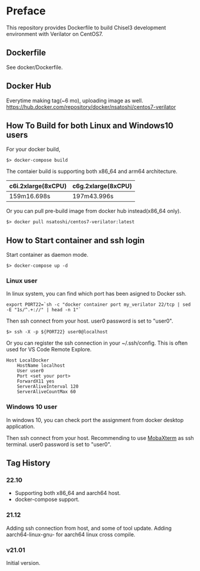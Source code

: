 # Preface
This repository provides Dockerfile to build Chisel3 development environment with Verilator on CentOS7.

## Dockerfile

See docker/Dockerfile.

## Docker Hub

Everytime making tag(~6 mo), uploading image as well. 
https://hub.docker.com/repository/docker/nsatoshi/centos7-verilator

## How To Build for both Linux and Windows10 users

For your docker build, 

```
$> docker-compose build
```

The contaier build is supporting both x86_64 and arm64 architecture.

| c6i.2xlarge(8xCPU) | c6g.2xlarge(8xCPU)|
|--------------------| ------------------|
| 159m16.698s        | 197m43.996s |

Or you can pull pre-build image from docker hub instead(x86_64 only).
```
$> docker pull nsatoshi/centos7-verilator:latest
```

## How to Start container and ssh login

Start container as daemon mode.
```
$> docker-compose up -d
```

### Linux user
In linux system, you can find which port has been asigned to Docker ssh.
```
export PORT22=`sh -c "docker container port my_verilator 22/tcp | sed -E "1s/^.+://" | head -n 1"`
```

Then ssh connect from your host. user0 password is set to "user0".
```
$> ssh -X -p ${PORT22} user0@localhost
```

Or you can register the ssh connection in your ~/.ssh/config. This is often used for VS Code Remote Explore.
```
Host LocalDocker
    HostName localhost
    User user0
    Port <set your port>
    ForwardX11 yes
    ServerAliveInterval 120
    ServerAliveCountMax 60
```

### Windows 10 user
In windows 10, you can check port the assignment from docker desktop application.

Then ssh connect from your host. Recommending to use [MobaXterm](https://mobaxterm.mobatek.net/download-home-edition.html) as ssh terminal. user0 password is set to "user0".

## Tag History

### 22.10 

- Supporting both x86_64 and aarch64 host.
- docker-compose support.

### 21.12
Adding ssh connection from host, and some of tool update.
Adding aarch64-linux-gnu- for aarch64 linux cross compile.

### v21.01
Initial version.
